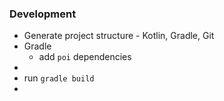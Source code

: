 ### Development

* Generate project structure - Kotlin, Gradle, Git
* Gradle
  * add `poi` dependencies
* 
* run `gradle build`
* 
